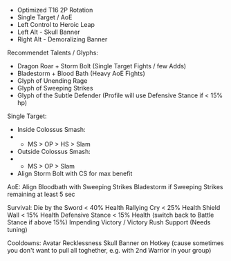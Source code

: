 * Optimized T16 2P Rotation
* Single Target / AoE
* Left Control to Heroic Leap
* Left Alt - Skull Banner
* Right Alt - Demoralizing Banner


Recommendet Talents / Glyphs:
* Dragon Roar + Storm Bolt (Single Target Fights / few Adds)
* Bladestorm + Blood Bath (Heavy AoE Fights)
* Glyph of Unending Rage
* Glyph of Sweeping Strikes
* Glyph of the Subtle Defender (Profile will use Defensive Stance if < 15% hp)


Single Target:
* Inside Colossus Smash:
* * MS > OP > HS > Slam
* Outside Colossus Smash:
* * MS > OP > Slam
* Align Storm Bolt with CS for max benefit


AoE:
Align Bloodbath with Sweeping Strikes
Bladestorm if Sweeping Strikes remaining  at least 5 sec


Survival:
Die by the Sword < 40% Health
Rallying Cry < 25% Health
Shield Wall < 15% Health
Defensive Stance < 15% Health (switch back to Battle Stance if above 15%)
Impending Victory / Victory Rush Support (Needs tuning)


Cooldowns:
Avatar
Recklessness
Skull Banner on Hotkey (cause sometimes you don't want to pull all toghether, e.g. with 2nd Warrior in your group)